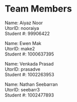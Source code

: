 # Team Members

Name: Aiyaz Noor  
UtorID: nooraiya  
Student #: 99906422  

Name: Ewen Mak  
UtorID: make2  
Student #: 1000637395  

Name: Venkada Prasad  
UtorID: prasadve  
Student #: 1002263953

Name: Nathan Seebarran  
UtorID: seebarr3  
Student #: 1002477893  

